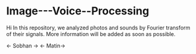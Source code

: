 # Image---Voice--Processing
Hi
In this repository, we analyzed photos and sounds by Fourier transform of their signals.
More information will be added as soon as possible.

<- Sobhan ->
<- Matin->
